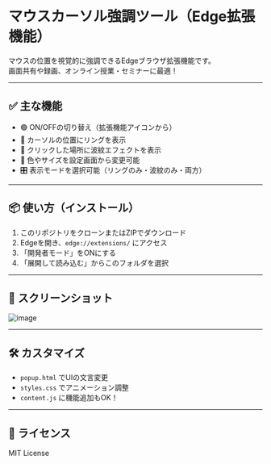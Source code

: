 # マウスカーソル強調ツール（Edge拡張機能）

マウスの位置を視覚的に強調できるEdgeブラウザ拡張機能です。  
画面共有や録画、オンライン授業・セミナーに最適！

---

## ✅ 主な機能

- 🟢 ON/OFFの切り替え（拡張機能アイコンから）
- 🔴 カーソルの位置にリングを表示
- 🔵 クリックした場所に波紋エフェクトを表示
- 🎨 色やサイズを設定画面から変更可能
- 🎛 表示モードを選択可能（リングのみ・波紋のみ・両方）

---

## 📦 使い方（インストール）

1. このリポジトリをクローンまたはZIPでダウンロード
2. Edgeを開き、`edge://extensions/` にアクセス
3. 「開発者モード」をONにする
4. 「展開して読み込む」からこのフォルダを選択

---

## 🧪 スクリーンショット
![image](https://github.com/user-attachments/assets/61d9078f-4076-4528-b195-9a984695a86c)

---

## 🛠 カスタマイズ

- `popup.html` でUIの文言変更
- `styles.css` でアニメーション調整
- `content.js` に機能追加もOK！

---

## 📄 ライセンス

MIT License
